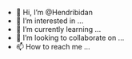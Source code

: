 - 👋 Hi, I’m @Hendribidan
- 👀 I’m interested in ...
- 🌱 I’m currently learning ...
- 💞️ I’m looking to collaborate on ...
- 📫 How to reach me ...

<!---
Hendribidan/Hendribidan is a ✨ special ✨ repository because its `README.md` (this file) appears on your GitHub profile.
You can click the Preview link to take a look at your changes.
--->
